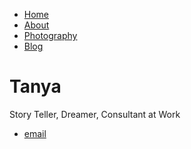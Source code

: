 <!DOCTYPE html>
<html>
	<head>
		<title>Tanya, Story Teller, Dreamer, Consultant at Work</title>
		<!-- link to main stylesheet -->
		<link rel="stylesheet" type="text/css" href="/css/main.css">
	</head>
	<body>
		<nav>
    		<ul>
        		<li><a href="/">Home</a></li>
	        	<li><a href="/about">About</a></li>
        		<li><a href="/photography">Photography</a></li>
        		<li><a href="/blog">Blog</a></li>
    		</ul>
		</nav>
		<div class="container">
    		<div class="blurb">
        		<h1>Tanya</h1>
				<p>Story Teller, Dreamer, Consultant at Work </p>
    		</div><!-- /.blurb -->
		</div><!-- /.container -->
		<footer>
    		<ul>
        		<li><a href="mailto:zhao.tong1112@gmail.com">email</a></li>
			</ul>
		</footer>
	</body>
